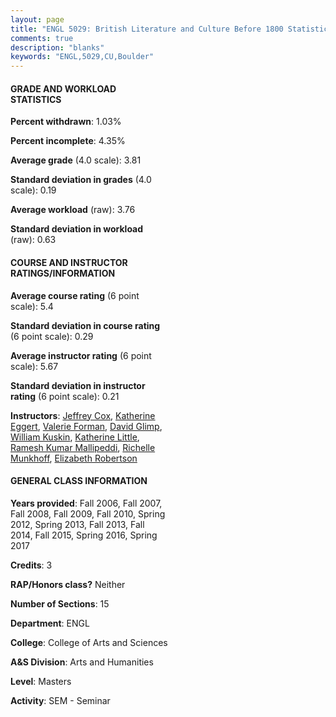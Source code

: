 ```yaml
---
layout: page
title: "ENGL 5029: British Literature and Culture Before 1800 Statistics"
comments: true
description: "blanks"
keywords: "ENGL,5029,CU,Boulder"
---
```

<head>
<script src="https://ajax.googleapis.com/ajax/libs/jquery/2.1.3/jquery.min.js"></script>
<script src="https://dl.dropboxusercontent.com/s/pc42nxpaw1ea4o9/highcharts.js?dl=0"></script>
<!-- <script src="../assets/js/highcharts.js"></script> -->
<style type="text/css">@font-face {
	font-family: "Bebas Neue";
	src: url(https://www.filehosting.org/file/details/544349/BebasNeue Regular.otf) format("opentype");
	}
	h1.Bebas { 
		font-family: "Bebas Neue", Verdana, Tahoma;
	}
</style>
</head>
<body>
	<div id="container" style="float: right; width: 45%; height: 88%; margin-left: 2.5%; margin-right: 2.5%;"></div>
	<script language="JavaScript">
		$(document).ready(function() {
		var chart = {type: 'column'};
		var title = {text: 'Grade Distribution'};
		var xAxis = {categories: ['A','B','C','D','F'],crosshair: true};
		var yAxis = {min: 0,title: {text: 'Percentage'}};
		var tooltip = {headerFormat: '<center><b><span style="font-size:20px">{point.key}</span></b></center>',
		               pointFormat: '<td style="padding:0"><b>{point.y:.1f}%</b></td>',
		               footerFormat: '</table>',shared: true,useHTML: true};
		var plotOptions = {column: {pointPadding: 0.0,borderWidth: 0}};  
		var credits = {enabled: false};var series= [{name: 'Percent',data: [91.62,6.85,0.48,0.0,1.05,]}];
		var json = {};
		json.chart = chart;
		json.title = title;
		json.tooltip = tooltip;
		json.xAxis = xAxis;
		json.yAxis = yAxis;  
		json.series = series;
		json.plotOptions = plotOptions;  
		json.credits = credits;
		$('#container').highcharts(json);
	});
	</script>
</body>
			   
#### GRADE AND WORKLOAD STATISTICS

**Percent withdrawn**: 1.03%

**Percent incomplete**: 4.35%

**Average grade** (4.0 scale): 3.81

**Standard deviation in grades** (4.0 scale): 0.19

**Average workload** (raw): 3.76

**Standard deviation in workload** (raw): 0.63

#### COURSE AND INSTRUCTOR RATINGS/INFORMATION

**Average course rating** (6 point scale): 5.4

**Standard deviation in course rating** (6 point scale): 0.29

**Average instructor rating** (6 point scale): 5.67

**Standard deviation in instructor rating** (6 point scale): 0.21

**Instructors**: <a href='../../instructors/Jeffrey_Cox'>Jeffrey Cox</a>, <a href='../../instructors/Katherine_Eggert'>Katherine Eggert</a>, <a href='../../instructors/Valerie_Forman'>Valerie Forman</a>, <a href='../../instructors/David_Glimp'>David Glimp</a>, <a href='../../instructors/William_Kuskin'>William Kuskin</a>, <a href='../../instructors/Katherine_Little'>Katherine Little</a>, <a href='../../instructors/Ramesh_Kumar_Mallipeddi'>Ramesh Kumar Mallipeddi</a>, <a href='../../instructors/Richelle_Munkhoff'>Richelle Munkhoff</a>, <a href='../../instructors/Elizabeth_Robertson'>Elizabeth Robertson</a>

#### GENERAL CLASS INFORMATION

**Years provided**: Fall 2006, Fall 2007, Fall 2008, Fall 2009, Fall 2010, Spring 2012, Spring 2013, Fall 2013, Fall 2014, Fall 2015, Spring 2016, Spring 2017

**Credits**: 3

**RAP/Honors class?** Neither

**Number of Sections**: 15

**Department**: ENGL

**College**: College of Arts and Sciences

**A&S Division**: Arts and Humanities

**Level**: Masters

**Activity**: SEM - Seminar
